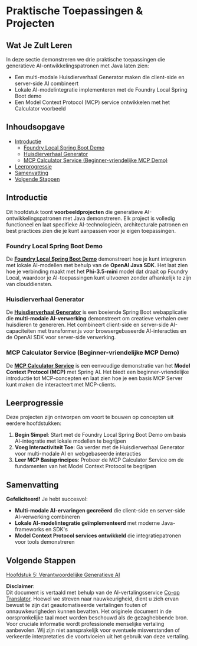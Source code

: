 <!--
CO_OP_TRANSLATOR_METADATA:
{
  "original_hash": "df269f529a172a0197ef28460bf1da9f",
  "translation_date": "2025-07-25T11:36:34+00:00",
  "source_file": "04-PracticalSamples/README.md",
  "language_code": "nl"
}
-->
# Praktische Toepassingen & Projecten

## Wat Je Zult Leren
In deze sectie demonstreren we drie praktische toepassingen die generatieve AI-ontwikkelingspatronen met Java laten zien:
- Een multi-modale Huisdierverhaal Generator maken die client-side en server-side AI combineert
- Lokale AI-modelintegratie implementeren met de Foundry Local Spring Boot demo
- Een Model Context Protocol (MCP) service ontwikkelen met het Calculator voorbeeld

## Inhoudsopgave

- [Introductie](../../../04-PracticalSamples)
  - [Foundry Local Spring Boot Demo](../../../04-PracticalSamples)
  - [Huisdierverhaal Generator](../../../04-PracticalSamples)
  - [MCP Calculator Service (Beginner-vriendelijke MCP Demo)](../../../04-PracticalSamples)
- [Leerprogressie](../../../04-PracticalSamples)
- [Samenvatting](../../../04-PracticalSamples)
- [Volgende Stappen](../../../04-PracticalSamples)

## Introductie

Dit hoofdstuk toont **voorbeeldprojecten** die generatieve AI-ontwikkelingspatronen met Java demonstreren. Elk project is volledig functioneel en laat specifieke AI-technologieën, architecturale patronen en best practices zien die je kunt aanpassen voor je eigen toepassingen.

### Foundry Local Spring Boot Demo

De **[Foundry Local Spring Boot Demo](foundrylocal/README.md)** demonstreert hoe je kunt integreren met lokale AI-modellen met behulp van de **OpenAI Java SDK**. Het laat zien hoe je verbinding maakt met het **Phi-3.5-mini** model dat draait op Foundry Local, waardoor je AI-toepassingen kunt uitvoeren zonder afhankelijk te zijn van clouddiensten.

### Huisdierverhaal Generator

De **[Huisdierverhaal Generator](petstory/README.md)** is een boeiende Spring Boot webapplicatie die **multi-modale AI-verwerking** demonstreert om creatieve verhalen over huisdieren te genereren. Het combineert client-side en server-side AI-capaciteiten met transformer.js voor browsergebaseerde AI-interacties en de OpenAI SDK voor server-side verwerking.

### MCP Calculator Service (Beginner-vriendelijke MCP Demo)

De **[MCP Calculator Service](mcp/calculator/README.md)** is een eenvoudige demonstratie van het **Model Context Protocol (MCP)** met Spring AI. Het biedt een beginner-vriendelijke introductie tot MCP-concepten en laat zien hoe je een basis MCP Server kunt maken die interacteert met MCP-clients.

## Leerprogressie

Deze projecten zijn ontworpen om voort te bouwen op concepten uit eerdere hoofdstukken:

1. **Begin Simpel**: Start met de Foundry Local Spring Boot Demo om basis AI-integratie met lokale modellen te begrijpen
2. **Voeg Interactiviteit Toe**: Ga verder met de Huisdierverhaal Generator voor multi-modale AI en webgebaseerde interacties
3. **Leer MCP Basisprincipes**: Probeer de MCP Calculator Service om de fundamenten van het Model Context Protocol te begrijpen

## Samenvatting

**Gefeliciteerd!** Je hebt succesvol:

- **Multi-modale AI-ervaringen gecreëerd** die client-side en server-side AI-verwerking combineren
- **Lokale AI-modelintegratie geïmplementeerd** met moderne Java-frameworks en SDK's
- **Model Context Protocol services ontwikkeld** die integratiepatronen voor tools demonstreren

## Volgende Stappen

[Hoofdstuk 5: Verantwoordelijke Generatieve AI](../05-ResponsibleGenAI/README.md)

**Disclaimer**:  
Dit document is vertaald met behulp van de AI-vertalingsservice [Co-op Translator](https://github.com/Azure/co-op-translator). Hoewel we streven naar nauwkeurigheid, dient u zich ervan bewust te zijn dat geautomatiseerde vertalingen fouten of onnauwkeurigheden kunnen bevatten. Het originele document in de oorspronkelijke taal moet worden beschouwd als de gezaghebbende bron. Voor cruciale informatie wordt professionele menselijke vertaling aanbevolen. Wij zijn niet aansprakelijk voor eventuele misverstanden of verkeerde interpretaties die voortvloeien uit het gebruik van deze vertaling.